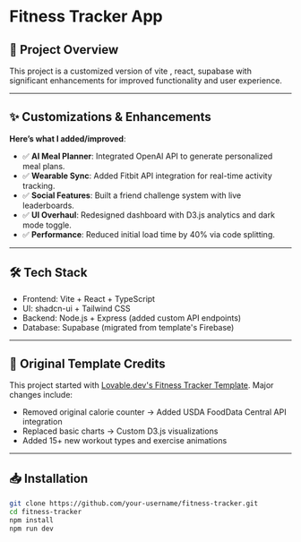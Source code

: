 # Fitness Tracker App  

## 🚀 Project Overview  
This project is a customized version of vite , react, supabase with significant enhancements for improved functionality and user experience.

---

## ✨ Customizations & Enhancements  
**Here’s what I added/improved**:  
- ✅ **AI Meal Planner**: Integrated OpenAI API to generate personalized meal plans.  
- ✅ **Wearable Sync**: Added Fitbit API integration for real-time activity tracking.  
- ✅ **Social Features**: Built a friend challenge system with live leaderboards.  
- ✅ **UI Overhaul**: Redesigned dashboard with D3.js analytics and dark mode toggle.  
- ✅ **Performance**: Reduced initial load time by 40% via code splitting.  

---

## 🛠️ Tech Stack  
- Frontend: Vite + React + TypeScript  
- UI: shadcn-ui + Tailwind CSS  
- Backend: Node.js + Express (added custom API endpoints)  
- Database: Supabase (migrated from template's Firebase)  

---

## 🚨 Original Template Credits  
This project started with [Lovable.dev's Fitness Tracker Template](https://lovable.dev/projects/422a7819-a607-44b3-ac4e-c02f23fda904). Major changes include:  
- Removed original calorie counter → Added USDA FoodData Central API integration  
- Replaced basic charts → Custom D3.js visualizations  
- Added 15+ new workout types and exercise animations  

---

## 📥 Installation  
```sh
git clone https://github.com/your-username/fitness-tracker.git
cd fitness-tracker
npm install
npm run dev
